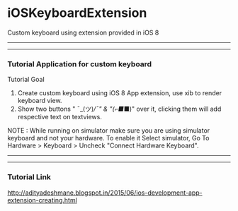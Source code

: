 # iOSKeyboardExtension
Custom keyboard using extension provided in iOS 8

---
---

### Tutorial Application for custom keyboard

Tutorial Goal

1. Create custom keyboard using iOS 8 App extension, use xib to render keyboard view.
2. Show two buttons " ¯\_(ツ)_/¯" & "(⌐■_■)" over it, clicking them will add respective text on textviews.


NOTE : While running on simulator make sure you are using simulator keyboard and not your hardware. To enable it Select simulator, Go To Hardware > Keyboard > Uncheck "Connect Hardware Keyboard". 

---
---


### Tutorial Link

http://adityadeshmane.blogspot.in/2015/06/ios-development-app-extension-creating.html
